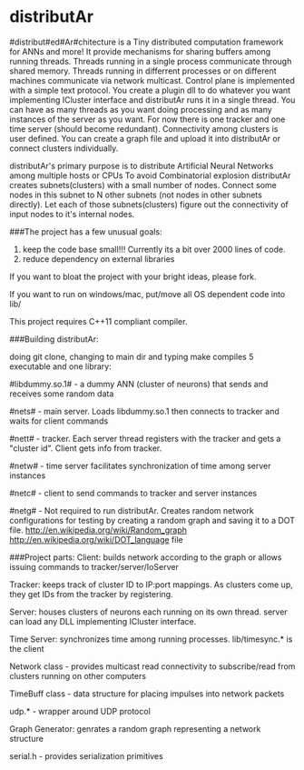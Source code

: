 # distributAr
#distribut#ed#Ar#chitecture is a Tiny distributed computation framework for ANNs and more!
It provide mechanisms for sharing buffers among running threads. Threads running in a single process communicate through shared memory. Threads running in differrent processes or on different machines communicate via network multicast. Control plane is implemented with a simple text protocol.  You create a plugin dll to do whatever you want implementing ICluster interface and distributAr runs it in a single thread.  You can have as many threads as you want doing processing and as many instances of the server as you want. For now there is one tracker and one time server (should become redundant).  Connectivity among clusters is user defined. You can create a graph file and upload it into distributAr or connect clusters individually.

distributAr's primary purpose is to distribute Artificial Neural Networks among multiple hosts or CPUs
To avoid Combinatorial explosion distributAr creates subnets(clusters) with a small number of nodes.
Connect some nodes in this subnet to N other subnets (not nodes in other subnets directly).
Let each of those subnets(clusters) figure out the connectivity of input nodes to it's internal nodes.

###The project has a few unusual goals:
1) keep the code base small!!! Currently its a bit over 2000 lines of code.
2) reduce dependency on external libraries

If you want to bloat the project with your bright ideas, please fork.

If you want to run on windows/mac, put/move all OS dependent code into lib/

This project requires C++11 compliant compiler.

###Building distributAr:

doing git clone, changing to main dir and typing make compiles 5 executable and one library:

#libdummy.so.1#  - a dummy ANN (cluster of neurons) that sends and receives some random data

#nets# - main server.  Loads libdummy.so.1  then connects to tracker and waits for client commands

#nett# - tracker.  Each server thread registers with the tracker and gets a "cluster id". Client gets info from tracker.

#netw# - time server facilitates synchronization of time among server instances

#netc# - client to send commands to tracker and server instances

#netg# - Not required to run distributAr. Creates random network configurations for testing by creating a random graph and saving it to a DOT file. 
    http://en.wikipedia.org/wiki/Random_graph
    http://en.wikipedia.org/wiki/DOT_language file

###Project parts:
Client: builds network according to the graph or allows issuing commands to tracker/server/IoServer

Tracker: keeps track of cluster ID to IP:port mappings.  As clusters come up, they get IDs from the tracker by registering.

Server: houses clusters of neurons each running on its own thread.  server can load any DLL implementing ICluster interface.

Time Server: synchronizes time among running processes. lib/timesync.* is the client

Network class - provides multicast read connectivity to subscribe/read from clusters running on other computers

TimeBuff class - data structure for placing impulses into network packets

udp.*    - wrapper around UDP protocol

Graph Generator: genrates a random graph representing a network structure

serial.h - provides serialization primitives
